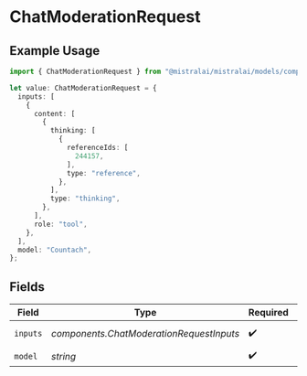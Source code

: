 # ChatModerationRequest

## Example Usage

```typescript
import { ChatModerationRequest } from "@mistralai/mistralai/models/components";

let value: ChatModerationRequest = {
  inputs: [
    {
      content: [
        {
          thinking: [
            {
              referenceIds: [
                244157,
              ],
              type: "reference",
            },
          ],
          type: "thinking",
        },
      ],
      role: "tool",
    },
  ],
  model: "Countach",
};
```

## Fields

| Field                                    | Type                                     | Required                                 | Description                              |
| ---------------------------------------- | ---------------------------------------- | ---------------------------------------- | ---------------------------------------- |
| `inputs`                                 | *components.ChatModerationRequestInputs* | :heavy_check_mark:                       | Chat to classify                         |
| `model`                                  | *string*                                 | :heavy_check_mark:                       | N/A                                      |